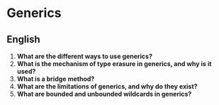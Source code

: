 # Generics

## English
1. **What are the different ways to use generics?**
2. **What is the mechanism of type erasure in generics, and why is it used?**
3. **What is a bridge method?**
4. **What are the limitations of generics, and why do they exist?**
5. **What are bounded and unbounded wildcards in generics?**
